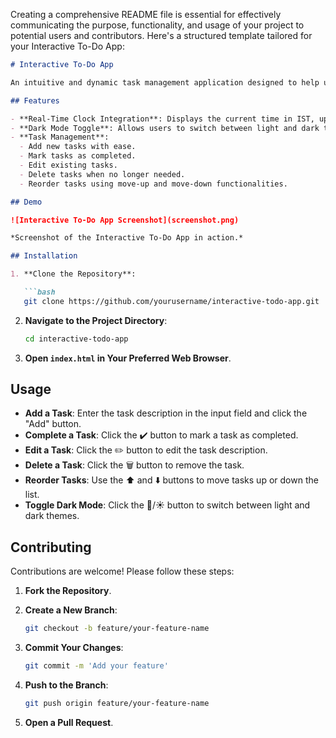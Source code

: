 Creating a comprehensive README file is essential for effectively communicating the purpose, functionality, and usage of your project to potential users and contributors. Here's a structured template tailored for your Interactive To-Do App:

```markdown
# Interactive To-Do App

An intuitive and dynamic task management application designed to help users efficiently organize their daily activities.

## Features

- **Real-Time Clock Integration**: Displays the current time in IST, updating every second.
- **Dark Mode Toggle**: Allows users to switch between light and dark themes for optimal viewing.
- **Task Management**:
  - Add new tasks with ease.
  - Mark tasks as completed.
  - Edit existing tasks.
  - Delete tasks when no longer needed.
  - Reorder tasks using move-up and move-down functionalities.

## Demo

![Interactive To-Do App Screenshot](screenshot.png)

*Screenshot of the Interactive To-Do App in action.*

## Installation

1. **Clone the Repository**:

   ```bash
   git clone https://github.com/yourusername/interactive-todo-app.git
   ```

2. **Navigate to the Project Directory**:

   ```bash
   cd interactive-todo-app
   ```

3. **Open `index.html` in Your Preferred Web Browser**.

## Usage

- **Add a Task**: Enter the task description in the input field and click the "Add" button.
- **Complete a Task**: Click the ✔️ button to mark a task as completed.
- **Edit a Task**: Click the ✏️ button to edit the task description.
- **Delete a Task**: Click the 🗑️ button to remove the task.
- **Reorder Tasks**: Use the ⬆️ and ⬇️ buttons to move tasks up or down the list.
- **Toggle Dark Mode**: Click the 🌙/☀️ button to switch between light and dark themes.

## Contributing

Contributions are welcome! Please follow these steps:

1. **Fork the Repository**.
2. **Create a New Branch**:

   ```bash
   git checkout -b feature/your-feature-name
   ```

3. **Commit Your Changes**:

   ```bash
   git commit -m 'Add your feature'
   ```

4. **Push to the Branch**:

   ```bash
   git push origin feature/your-feature-name
   ```

5. **Open a Pull Request**.
